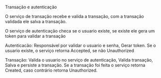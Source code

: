 Transação e autenticação

O serviço de transação recebe e valida a transação, com a transação validada
ele salva a transação.

O serviço de autenticação checa se o usuario existe, se existe ele gera um token
para validar a transação 

Autenticacão:
Responsável por validar o usuario e senha,
Gerar token. 
Se o usuario existe, o serviço retorna Accepted, se não Unauthorized


Transação:
Valida o usuario no serviço de autenticação,
Valida transação,
Salva e persiste a transação.
Se a transação foi feita o serviço retorna Created, caso contrário retorna Unauthorized.

